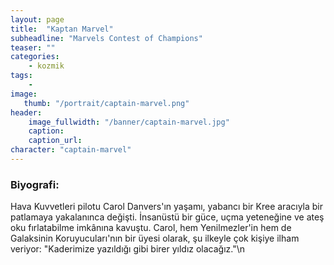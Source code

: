```yaml
---
layout: page
title:  "Kaptan Marvel"
subheadline: "Marvels Contest of Champions"
teaser: ""
categories:
    - kozmik
tags:
    -
image:
   thumb: "/portrait/captain-marvel.png"
header:
    image_fullwidth: "/banner/captain-marvel.jpg"
    caption: 
    caption_url:  
character: "captain-marvel"
---
```


### Biyografi:

Hava Kuvvetleri pilotu Carol Danvers'ın yaşamı, yabancı bir Kree aracıyla bir patlamaya yakalanınca değişti. İnsanüstü bir güce, uçma yeteneğine ve ateş oku fırlatabilme imkânına kavuştu. Carol, hem Yenilmezler'in hem de Galaksinin Koruyucuları'nın bir üyesi olarak, şu ilkeyle çok kişiye ilham veriyor: \"Kaderimize yazıldığı gibi birer yıldız olacağız.\"\n
